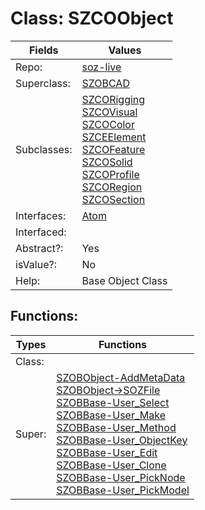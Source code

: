 
# Class:	SZCOObject

| Fields | Values |
| --------- | --------- |
| Repo: | [soz-live](/repos/soz-live.html) |
| Superclass: | [SZOBCAD](SZOBCAD.html) |
| Subclasses: | [SZCORigging](SZCORigging.html) <br> [SZCOVisual](SZCOVisual.html) <br> [SZCOColor](SZCOColor.html) <br> [SZCEElement](SZCEElement.html) <br> [SZCOFeature](SZCOFeature.html) <br> [SZCOSolid](SZCOSolid.html) <br> [SZCOProfile](SZCOProfile.html) <br> [SZCORegion](SZCORegion.html) <br> [SZCOSection](SZCOSection.html) |
| Interfaces: | [Atom](Atom.html) |
| Interfaced: |  |
| Abstract?: | Yes |
| isValue?: | No |
| Help: | Base Object Class |


## Functions:

| Types | Functions |
| --------- | --------- |
| Class: |  |
| Super: | [SZOBObject-AddMetaData](SZOBObject.html) <br> [SZOBObject->SOZFile](SZOBObject.html) <br> [SZOBBase-User_Select](SZOBBase.html) <br> [SZOBBase-User_Make](SZOBBase.html) <br> [SZOBBase-User_Method](SZOBBase.html) <br> [SZOBBase-User_ObjectKey](SZOBBase.html) <br> [SZOBBase-User_Edit](SZOBBase.html) <br> [SZOBBase-User_Clone](SZOBBase.html) <br> [SZOBBase-User_PickNode](SZOBBase.html) <br> [SZOBBase-User_PickModel](SZOBBase.html) |


